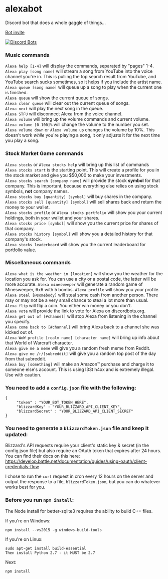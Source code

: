 # alexabot
Discord bot that does a whole gaggle of things...

[Bot invite](https://discordapp.com/api/oauth2/authorize?client_id=534469636381736981&permissions=8&redirect_uri=https%3A%2F%2Fdiscordapp.com%2Foauth2%2Fauthorize%3F%26client_id%3D534469636381736981%26scope%3Dbot&scope=bot)

[![Discord Bots](https://discordbots.org/api/widget/534469636381736981.svg)](https://discordbots.org/bot/534469636381736981)

### Music commands
`Alexa help [1-4]` will display the commands, separated by "pages" 1-4.  
`Alexa play [song name]` will stream a song from YouTube into the voice channel you're in. This is pulling the top search result from YouTube, and YouTube search sucks sometimes, so it helps if you include the artist name.  
`Alexa queue [song name]` will queue up a song to play when the current one is finished.  
`Alexa queue` will show the current queue of songs.  
`Alexa clear queue` will clear out the current queue of songs.  
`Alexa next` will play the next song in the queue.  
`Alexa STFU` will disconnect Alexa from the voice channel.  
`Alexa volume` will bring up the volume commands and current volume.  
`Alexa volume [0-100]%` will change the volume to the number you set.  
`Alexa volume down` or `Alexa volume up` changes the volume by 10%. This doesn't work *while* you're playing a song, it only adjusts it for the next time you play a song.  

### Stock Market Game commands
`Alexa stocks` or `Alexa stocks help` will bring up this list of commands  
`Alexa stocks start` is the starting point. This will create a profile for you in the stock market and give you $50,000 to make your investments.  
`Alexa stocks search [company name]` will provide the stock **symbol** for that company. This is important, because everything else relies on using stock symbols, **not** company names.  
`Alexa stocks buy [quantity] [symbol]` will buy shares in the company.  
`Alexa stocks sell [quantity] [symbol]` will sell shares back and return the money to your wallet.  
`Alexa stocks profile` or `Alexa stocks portfolio` will show you your current holdings, both in your wallet and your shares.  
`Alexa stocks price [symbol]` will show you the current price for shares of that company.  
`Alexa stocks history [symbol]` will show you a detailed history for that company's stock.  
`Alexa stocks leaderboard` will show you the current leaderboard for portfolio value.  

### Miscellaneous commands
`Alexa what is the weather in [location]` will show you the weather for the location you ask for. You can use a city or a postal code, the latter will be more accurate.
`Alexa minesweeper` will generate a random game of Minesweeper, 6x6 with 5 bombs.
`Alexa profile` will show you your profile.  
`Alexa steal [@somebody]` will steal some cash from another person. There may or may not be a very small chance to steal a lot more than usual.  
`Alexa flip` will flip a coin. You either win money or you don't.  
`Alexa vote` will provide the link to vote for Alexa on discordbots.org.  
`Alexa get out of [#channel]` will stop Alexa from listening in the channel you specify.  
`Alexa come back to [#channel]` will bring Alexa back to a channel she was kicked out of.  
`Alexa WoW profile [realm name] [character name]` will bring up info about that World of Warcraft character.  
`Alexa give me a meme` will give you a random fresh meme from Reddit.  
`Alexa give me /r/[subreddit]` will give you a random top post of the day from that subreddit.  
`Alexa buy [something]` will make an Amazon™ purchase and charge it to someone else's account. This is using l33t h4xx and is extremely illegal. Use with caution.  

### You need to add a `config.json` file with the following:

```
{  
     "token" : "YOUR_BOT_TOKEN_HERE",
     "blizzardKey" : "YOUR_BLIZZARD_API_CLIENT_KEY",
     "blizzardSecret" : "YOUR_BLIZZARD_API_CLIENT_SECRET"
}
```

### You need to generate a `blizzardToken.json` file and keep it updated:
Blizzard's API requests require your client's static key & secret (in the config.json file) but also require an OAuth token that expires after 24 hours. You can find their docs on this here:
https://develop.battle.net/documentation/guides/using-oauth/client-credentials-flow

I chose to run the `curl` request in cron every 12 hours on the server and output the response to a file, `blizzardToken.json`, but you can do whatever works best for you.

### Before you run `npm install`:

The Node install for better-sqlite3 requires the ability to build C++ files.

If you're on Windows:
```
npm install --vs2015 -g windows-build-tools
```
If you're on Linux:
```
sudo apt-get install build-essential
Then install Python 2.7 - it MUST be 2.7
```
Next:
```
npm install
```

